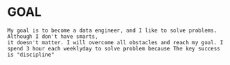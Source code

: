# GOAL
    My goal is to become a data engineer, and I like to solve problems. Although I don't have smarts, 
    it doesn't matter. I will overcome all obstacles and reach my goal. I spend 3 hour each weeklyday to solve problem because The key success is "discipline"
